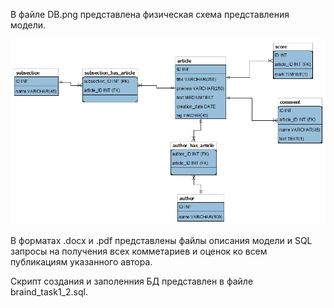 В файле DB.png представлена физическая схема представления модели.

<img src='DB.png'>

В форматах .docx и .pdf представлены файлы описания модели и SQL запросы на получения всех комметариев и оценок ко всем публикациям указанного автора. 

Скрипт создания и заполенния БД представлен в файле braind_task1_2.sql.

